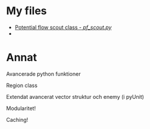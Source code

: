 # My files

- [Potential flow scout class - *pf_scout.py*](./tasks/pf_scout.py)
- 

# Annat

Avancerade python funktioner

Region class

Extendat avancerat vector struktur och enemy (i pyUnit)

Modularitet!

Caching!
